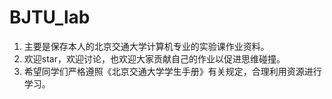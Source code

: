 # BJTU_lab

1. 主要是保存本人的北京交通大学计算机专业的实验课作业资料。
2. 欢迎star，欢迎讨论，也欢迎大家贡献自己的作业以促进思维碰撞。
3. 希望同学们严格遵照《北京交通大学学生手册》有关规定，合理利用资源进行学习。
